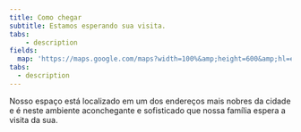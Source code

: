```yaml
---
title: Como chegar 
subtitle: Estamos esperando sua visita. 
tabs:
    - description
fields:
  map: 'https://maps.google.com/maps?width=100%&amp;height=600&amp;hl=en&amp;q=Av.%20Dr.%20Durval%20Nicolau%2C%202538%20-%20Riviera%20de%20S%C3%A3o%20Jo%C3%A3o%2C%20S%C3%A3o%20Jo%C3%A3o%20da%20Boa%20Vista%20-%20SP%2C%2013874-788%2C%20Brazil+(Carnes%20Mantiqueira)&amp;ie=UTF8&amp;t=&amp;z=16&amp;iwloc=B&amp;output=embed'
tabs:
  - description
---
```

Nosso espaço está localizado em um dos endereços mais nobres da cidade e é neste ambiente aconchegante e sofisticado que nossa família espera a visita da sua. 


